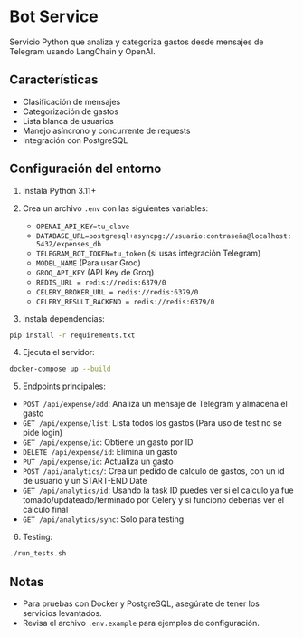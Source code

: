 # Bot Service

Servicio Python que analiza y categoriza gastos desde mensajes de Telegram usando LangChain y OpenAI.

## Características
- Clasificación de mensajes
- Categorización de gastos
- Lista blanca de usuarios
- Manejo asíncrono y concurrente de requests
- Integración con PostgreSQL

## Configuración del entorno

1. Instala Python 3.11+
2. Crea un archivo `.env` con las siguientes variables:
    - `OPENAI_API_KEY=tu_clave`
    - `DATABASE_URL=postgresql+asyncpg://usuario:contraseña@localhost:5432/expenses_db`
    - `TELEGRAM_BOT_TOKEN=tu_token` (si usas integración Telegram)
    - `MODEL_NAME` (Para usar Groq)
    - `GROQ_API_KEY` (API Key de Groq)
    - `REDIS_URL = redis://redis:6379/0`
    - `CELERY_BROKER_URL = redis://redis:6379/0`
    - `CELERY_RESULT_BACKEND = redis://redis:6379/0`

3. Instala dependencias:
```bash
pip install -r requirements.txt
```

4. Ejecuta el servidor:
```bash
docker-compose up --build
```

5. Endpoints principales:
- `POST /api/expense/add`: Analiza un mensaje de Telegram y almacena el gasto
- `GET /api/expense/list`: Lista todos los gastos (Para uso de test no se pide login)
- `GET /api/expense/id`: Obtiene un gasto por ID
- `DELETE /api/expense/id`: Elimina un gasto
- `PUT /api/expense/id`: Actualiza un gasto
- `POST /api/analytics/`: Crea un pedido de calculo de gastos, con un id de usuario y un START-END Date
- `GET /api/analytics/id`: Usando la task ID puedes ver si el calculo ya fue tomado/updateado/terminado por Celery y si funciono deberias ver el calculo final
- `GET /api/analytics/sync`: Solo para testing

6. Testing:
```bash
./run_tests.sh
```

## Notas
- Para pruebas con Docker y PostgreSQL, asegúrate de tener los servicios levantados.
- Revisa el archivo `.env.example` para ejemplos de configuración.





